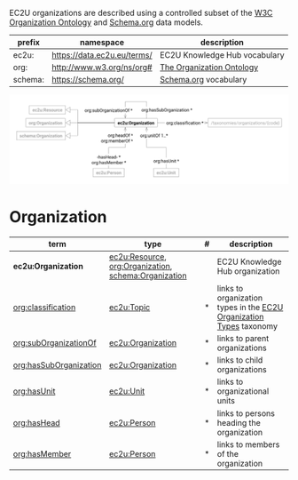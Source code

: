 EC2U organizations are described using a controlled subset of
the  [W3C Organization Ontology](../handbooks/vocabularies/org.md) and [Schema.org](../handbooks/vocabularies/schema.md)
data models.

| prefix  | namespace                   | description                                                   |
|---------|-----------------------------|---------------------------------------------------------------|
| ec2u:   | https://data.ec2u.eu/terms/ | EC2U Knowledge Hub vocabulary                                 |
| org:    | http://www.w3.org/ns/org#   | [The Organization Ontology](https://www.w3.org/TR/vocab-org/) |
| schema: | https://schema.org/         | [Schema.org](https://schema.org/) vocabulary                  |

![organization data model](index/organizations.svg)

# Organization

| term                                                                              | type                                                                                                                                                                             | # | description                                                                                       |
|-----------------------------------------------------------------------------------|----------------------------------------------------------------------------------------------------------------------------------------------------------------------------------|---|---------------------------------------------------------------------------------------------------|
| **ec2u:Organization**                                                             | [ec2u:Resource](./index.md#resource), [org:Organization](../handbooks/vocabularies/org.md#organization), [schema:Organization](../handbooks/vocabularies/schema.md#organization) |   | EC2U Knowledge Hub organization                                                                   |
| [org:classification](https://www.w3.org/TR/vocab-org/#org:classification)         | [ec2u:Topic](taxonomies.md#topic)                                                                                                                                                | * | links to organization types in the [EC2U Organization Types](/taxonomies/organizations/) taxonomy |
| [org:subOrganizationOf](https://www.w3.org/TR/vocab-org/#org:subOrganizationOf)   | [ec2u:Organization](#organization)                                                                                                                                               | * | links to parent organizations                                                                     |
| [org:hasSubOrganization](https://www.w3.org/TR/vocab-org/#org:hasSubOrganization) | [ec2u:Organization](#organization)                                                                                                                                               | * | links to child organizations                                                                      |
| [org:hasUnit](https://www.w3.org/TR/vocab-org/#org:hasUnit)                       | [ec2u:Unit](units.md#unit)                                                                                                                                                       | * | links to organizational units                                                                     |
| [org:hasHead](https://www.w3.org/TR/vocab-org/#org:hasHead)                       | [ec2u:Person](persons.md#person)                                                                                                                                                 | * | links to persons heading the organization                                                         |
| [org:hasMember](https://www.w3.org/TR/vocab-org/#org:hasMember)                   | [ec2u:Person](persons.md#person)                                                                                                                                                 | * | links to members of the organization                                                              |
